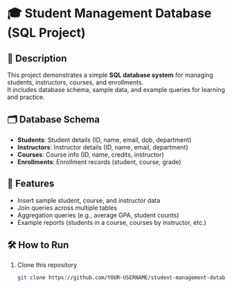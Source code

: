 # 🎓 Student Management Database (SQL Project)
## 📌 Description
This project demonstrates a simple **SQL database system** for managing students, instructors, courses, and enrollments.  
It includes database schema, sample data, and example queries for learning and practice.  
## 🗂️ Database Schema
- **Students**: Student details (ID, name, email, dob, department)  
- **Instructors**: Instructor details (ID, name, email, department)  
- **Courses**: Course info (ID, name, credits, instructor)  
- **Enrollments**: Enrollment records (student, course, grade)  
## 🚀 Features
- Insert sample student, course, and instructor data  
- Join queries across multiple tables  
- Aggregation queries (e.g., average GPA, student counts)  
- Example reports (students in a course, courses by instructor, etc.)  
## 🛠️ How to Run
1. Clone this repository  
   ```bash
   git clone https://github.com/YOUR-USERNAME/student-management-database.git
